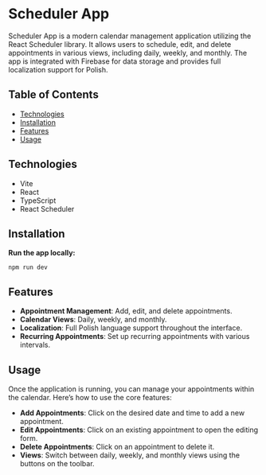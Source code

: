 # Scheduler App

Scheduler App is a modern calendar management application utilizing the React Scheduler library. It allows users to schedule, edit, and delete appointments in various views, including daily, weekly, and monthly. The app is integrated with Firebase for data storage and provides full localization support for Polish.

## Table of Contents

- [Technologies](#technologies)
- [Installation](#installation)
- [Features](#features)
- [Usage](#usage)


## Technologies

- Vite
- React
- TypeScript
- React Scheduler


## Installation

**Run the app locally:**

    npm run dev


## Features

- **Appointment Management**: Add, edit, and delete appointments.
- **Calendar Views**: Daily, weekly, and monthly.
- **Localization**: Full Polish language support throughout the interface.
- **Recurring Appointments**: Set up recurring appointments with various intervals.


## Usage

Once the application is running, you can manage your appointments within the calendar. Here’s how to use the core features:

- **Add Appointments**: Click on the desired date and time to add a new appointment.
- **Edit Appointments**: Click on an existing appointment to open the editing form.
- **Delete Appointments**: Click on an appointment to delete it.
- **Views**: Switch between daily, weekly, and monthly views using the buttons on the toolbar.
